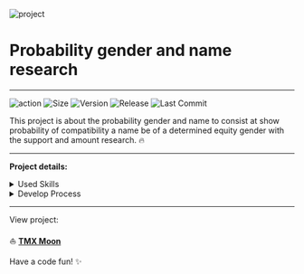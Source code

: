 ![project](https://img.shields.io/badge/project-TMX%20Moon-blue)

# Probability gender and name research

---

![action](https://img.shields.io/github/workflow/status/tjmelo/tmx-moon/Tasks%20TMX%20Moon%20runner/main) ![Size](https://img.shields.io/github/repo-size/tjmelo/tmx-moon) ![Version](https://img.shields.io/github/package-json/v/tjmelo/tmx-moon) ![Release](https://img.shields.io/github/v/release/tjmelo/tmx-moon) ![Last Commit](https://img.shields.io/github/last-commit/tjmelo/tmx-moon/main)

This project is about the probability gender and name to consist at show probability of compatibility a name be of a determined equity gender with the support and amount research. :fire:

---

**Project details:**

<details>
<summary>Used Skills</summary>
<p>This project use technologies as well:</p>
<code>HTML</code> <br />
<code>CSS (Library Stylus)</code> <br />
<code>Java Script</code> <br />
<code>Typescript (Library type check)</code>
</details>

<details>
<summary>Develop Process</summary>
<p>For download and develop process:</p>
After download, run <code>npm install</code> to update project libs<br />
For start development, run <code>npm start</code> <br />
For check lint structure code, run <code>npm run lint</code>
</details>

---

View project:

:boat: **[TMX Moon](https://tjmelo.github.io/tmx-moon/)**

Have a code fun! :sparkles:
